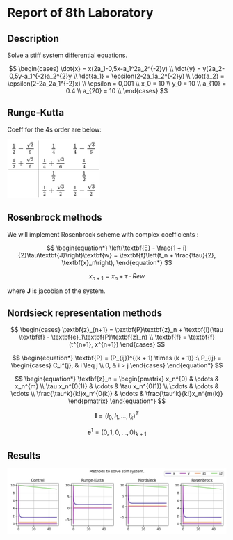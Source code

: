 # Report of 8th Laboratory

## Description
Solve a stiff system differential equations.

$$
\begin{cases}
    \dot{x} = x(2a_1-0,5x-a_1^2a_2^{-2}y) \\
    \dot{y} = y(2a_2-0,5y-a_1^{-2}a_2^{2}y \\
    \dot{a_1} = \epsilon(2-2a_1a_2^{-2}y) \\
    \dot{a_2} = \epsilon(2-2a_2a_1^{-2}x) \\
    \epsilon = 0,001 \\
    x_0 = 10 \\
    y_0 = 10 \\
    a_{10} = 0.4 \\
    a_{20} = 10 \\
\end{cases}
$$

## Runge-Kutta
Coeff for the 4s order are below:

![](../src/l8/readme.png)

## Rosenbrock methods

We will implement Rosenbrock scheme with complex coefficients :

$$
\begin{equation*}
    \left(\textbf{E} - \frac{1 + i}{2}\tau\textbf{J}\right)\textbf{w} =
    \textbf{f}\left(t_n + \frac{\tau}{2}, \textbf{x}_n\right),
\end{equation*}
$$

$$
\begin{equation*}
    {x}_{n + 1} = {x}_n + \tau \cdot Re{w}
\end{equation*}
$$

where 
$\textbf{J}$
is jacobian of the system.

## Nordsieck representation methods

$$
\begin{cases}
    \textbf{z}_{n+1} = \textbf{P}\textbf{z}_n + \textbf{l}(\tau \textbf{f} - \textbf{e}_1\textbf{P}\textbf{z}_n) \\
    \textbf{f} = \textbf{f} (t^{n+1}, x^{n+1})
\end{cases}
$$

$$
\begin{equation*}
    \textbf{P} = (P_{ij})^{(k + 1) \times (k + 1)} :\
    P_{ij} =
    \begin{cases}
        C_i^{j}, & i \leq j \\
        0, & i > j
    \end{cases}
\end{equation*}
$$

$$
\begin{equation*}
    \textbf{z}_n =
    \begin{pmatrix}
        x_n^{0}         & \cdots & x_n^{m} \\
        \tau x_n^{0(1)} & \cdots & \tau x_n^{0(1)} \\
        \cdots          & \cdots & \cdots \\
        \frac{\tau^k}{k!}x_n^{0(k)} & \cdots & \frac{\tau^k}{k!}x_n^{m(k)}
    \end{pmatrix}
\end{equation*}
$$

$$
\begin{equation*}
    \textbf{l} = (l_0, l_1, \ldots, l_k)^T
\end{equation*}
$$

$$
\begin{equation*}
    {\textbf{e}}^{1} = (0, 1, 0, \ldots, 0)_{k + 1}
\end{equation*}
$$

## Results
![](img/resuls.jpg)
